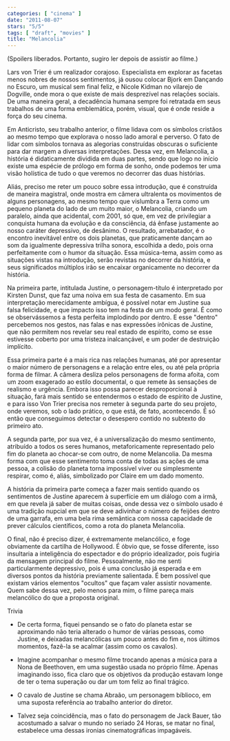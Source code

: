 ```yaml
---
categories: [ "cinema" ]
date: "2011-08-07"
stars: "5/5"
tags: [ "draft", "movies" ]
title: "Melancolia"
---
```

(Spoilers liberados. Portanto, sugiro ler depois de assistir ao filme.)

Lars von Trier é um realizador corajoso. Especialista em explorar as
facetas menos nobres de nossos sentimentos, já ousou colocar Bjork
em Dançando no Escuro, um musical sem final feliz, e Nicole Kidman no
vilarejo de Dogville, onde mora o que existe de mais desprezível nas
relações sociais. De uma maneira geral, a decadência humana sempre foi
retratada em seus trabalhos de uma forma emblemática, porém, visual,
que é onde reside a força do seu cinema.

Em Anticristo, seu trabalho anterior, o filme lidava com os símbolos
cristãos ao mesmo tempo que explorava o nosso lado amoral e perverso. O
fato de lidar com símbolos tornava as alegorias construídas obscuras
o suficiente para dar margem a diversas interpretações. Dessa vez,
em Melancolia, a história é didaticamente dividida em duas partes,
sendo que logo no início existe uma espécie de prólogo em forma de
sonho, onde podemos ter uma visão holística de tudo o que veremos no
decorrer das duas histórias.

Aliás, preciso me reter um pouco sobre essa introdução, que é
construída de maneira magistral, onde mostra em câmera ultralenta
os movimentos de alguns personagens, ao mesmo tempo que vislumbra a
Terra como um pequeno planeta do lado de um muito maior, o Melancolia,
criando um paralelo, ainda que acidental, com 2001, só que, em vez
de privilegiar a conquista humana da evolução e da consciência,
dá ênfase justamente ao nosso caráter depressivo, de desânimo. O
resultado, arrebatador, é o encontro inevitável entre os dois planetas,
que praticamente dançam ao som da igualmente depressiva trilha sonora,
escolhida a dedo, pois orna perfeitamente com o humor da situação. Essa
música-tema, assim como as situações vistas na introdução, serão
revistas no decorrer da história, e seus significados múltiplos irão
se encaixar organicamente no decorrer da história.

Na primeira parte, intitulada Justine, o personagem-título é
interpretado por Kirsten Dunst, que faz uma noiva em sua festa de
casamento. Em sua interpretação merecidamente ambígua, é possível
notar em Justine sua falsa felicidade, e que impacto isso tem na festa de
um modo geral. É como se observássemos a festa perfeita implodindo por
dentro. E esse "dentro" percebemos nos gestos, nas falas e nas expressões
irônicas de Justine, que não permitem nos revelar seu real estado de
espírito, como se esse estivesse coberto por uma tristeza inalcançável,
e um poder de destruição implícito.

Essa primeira parte é a mais rica nas relações humanas, até por
apresentar o maior número de personagens e a relação entre eles, ou
até pela própria forma de filmar. A câmera desliza pelos personagens
de forma afoita, com um zoom exagerado ao estilo documental, o que
remete às sensações de realismo e urgência. Embora isso possa parecer
desproporcional à situação, fará mais sentido se entendermos o estado
de espírito de Justine, e para isso Von Trier precisa nos remeter à
segunda parte do seu projeto, onde veremos, sob o lado prático, o que
está, de fato, acontecendo. É só então que conseguimos detectar o
desespero contido no subtexto do primeiro ato.

A segunda parte, por sua vez, é a universalização do mesmo sentimento,
atribuído a todos os seres humanos, metaforicamente representado pelo
fim do planeta ao chocar-se com outro, de nome Melancolia. Da mesma forma
com que esse sentimento toma conta de todas as ações de uma pessoa,
a colisão do planeta torna impossível viver ou simplesmente respirar,
como é, aliás, simbolizado por Claire em um dado momento.

A história da primeira parte começa a fazer mais sentido quando os
sentimentos de Justine aparecem à superfície em um diálogo com a irmã,
em que revela já saber de muitas coisas, onde dessa vez o símbolo usado
é uma tradição nupcial em que se deve adivinhar o número de feijões
dentro de uma garrafa, em uma bela rima semântica com nossa capacidade
de prever cálculos científicos, como a rota do planeta Melancolia.

O final, não é preciso dizer, é extremamente melancólico, e foge
obviamente da cartilha de Hollywood. É óbvio que, se fosse diferente,
isso insultaria a inteligência do espectador e do próprio idealizador,
pois fugiria da mensagem principal do filme. Pessoalmente, não me senti
particularmente depressivo, pois é uma conclusão já esperada e em
diversos pontos da história previamente salientada. É bem possível
que existam vários elementos "ocultos" que façam valer assistir
novamente. Quem sabe dessa vez, pelo menos para mim, o filme pareça
mais melancólico do que a proposta original.

Trivia

 - De certa forma, fiquei pensando se o fato do planeta estar se
 aproximando não teria alterado o humor de várias pessoas, como Justine,
 e deixadas melancólicas um pouco antes do fim e, nos últimos momentos,
 fazê-la se acalmar (assim como os cavalos).

 - Imagine acompanhar o mesmo filme trocando apenas a música para a
 Nona de Beethoven, em uma sugestão usada no próprio filme. Apenas
 imaginando isso, fica claro que os objetivos da produção estavam
 longe de ter o tema superação ou dar um tom feliz ao final trágico.

 - O cavalo de Justine se chama Abraão, um personagem bíblioco, em
 uma suposta referência ao trabalho anterior do diretor.

 - Talvez seja coincidência, mas o fato do personagem de Jack Bauer,
 tão acostumado a salvar o mundo no seriado 24 Horas, se matar no final,
 estabelece uma dessas ironias cinematográficas impagáveis.

